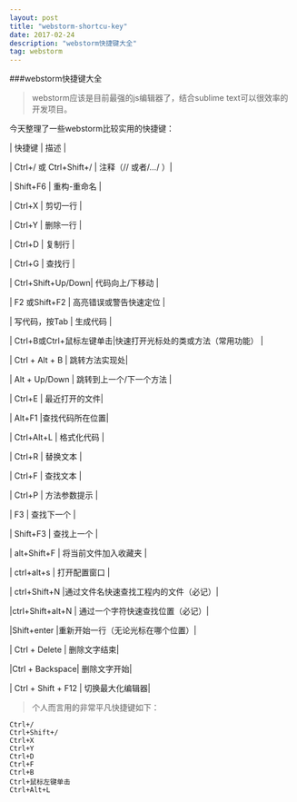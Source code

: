 ```yaml
---
layout: post
title: "webstorm-shortcu-key"
date: 2017-02-24 
description: "webstorm快捷键大全"
tag: webstorm 
---  
```


###webstorm快捷键大全
>webstorm应该是目前最强的js编辑器了，结合sublime text可以很效率的开发项目。

今天整理了一些webstorm比较实用的快捷键：

| 快捷键   |   描述    | 

| Ctrl+/ 或 Ctrl+Shift+/  | 注释（// 或者/*…*/ ）|

| Shift+F6     |   重构-重命名 |

| Ctrl+X      |    剪切一行 |

| Ctrl+Y      |    删除一行 |

| Ctrl+D      |    复制行 |

| Ctrl+G      |    查找行 |

| Ctrl+Shift+Up/Down| 代码向上/下移动 |

| F2 或Shift+F2 | 高亮错误或警告快速定位 |

| 写代码，按Tab      | 生成代码 |

| Ctrl+B或Ctrl+鼠标左键单击|快速打开光标处的类或方法（常用功能） |

| Ctrl + Alt + B |  跳转方法实现处|

| Alt + Up/Down | 跳转到上一个/下一个方法 |

| Ctrl+E      | 最近打开的文件|

| Alt+F1     |查找代码所在位置|

| Ctrl+Alt+L |  格式化代码 |

| Ctrl+R |  替换文本 |

| Ctrl+F |  查找文本 |

| Ctrl+P |  方法参数提示 |

| F3 |  查找下一个 |

| Shift+F3 |  查找上一个 |

| alt+Shift+F |  将当前文件加入收藏夹 |

| ctrl+alt+s | 打开配置窗口 |

| ctrl+Shift+N |通过文件名快速查找工程内的文件（必记）|

|ctrl+Shift+alt+N | 通过一个字符快速查找位置（必记）|

|Shift+enter |重新开始一行（无论光标在哪个位置）|

| Ctrl + Delete |  删除文字结束|

|Ctrl + Backspace| 删除文字开始|

| Ctrl + Shift + F12 | 切换最大化编辑器|


> 个人而言用的非常平凡快捷键如下：

```
Ctrl+/  
Ctrl+Shift+/ 
Ctrl+X
Ctrl+Y
Ctrl+D
Ctrl+F
Ctrl+B
Ctrl+鼠标左键单击
Ctrl+Alt+L 
```